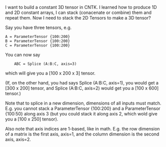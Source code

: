 I want to build a constant 3D tensor in CNTK. I learned how to produce 1D and 2D constant arrays, I can stack (conacenate or combine) them and repeat them. Now I need to stack the 2D Tensors to make a 3D tensor?

Say you have three tensors, e.g.

``` 
A = ParameterTensor {100:200}
B = ParameterTensor {100:200}
C = ParameterTensor {100:200}
``` 

You can now say
 
```
    ABC = Splice (A:B:C, axis=3)
```
 
which will give you a [100 x 200 x 3] tensor.
 
(If, on the other hand, you had says Splice (A:B:C, axis=1), you would get a [300 x 200] tensor, and Splice (A:B:C, axis=2) would get you a [100 x 600] tensor.)
 
Note that to splice in a new dimension, dimensions of all inputs must match. E.g. you cannot stack a ParameterTensor {100:200} and a ParameterTensor {100:50} along axis 3 (but you could stack it along axis 2, which wold give you a [100 x 250] tensor).
 
Also note that axis indices are 1-based, like in math. E.g. the row dimension of a matrix is the first axis, axis=1, and the column dimension is the second axis, axis=2.


